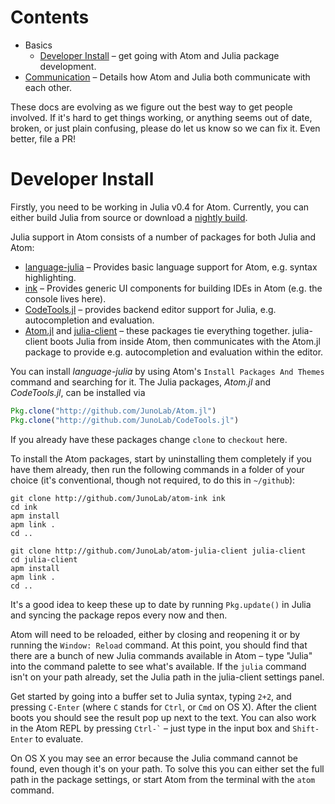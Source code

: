 # Contents

* Basics
  * [Developer Install](#developer-install) – get going with Atom and Julia package
    development.
* [Communication](communication.md) – Details how Atom and Julia both communicate with
  each other.

These docs are evolving as we figure out the best way to get people involved. If it's hard
to get things working, or anything seems out of date, broken, or just plain confusing,
please do let us know so we can fix it. Even better, file a PR!

# Developer Install

Firstly, you need to be working in Julia v0.4 for Atom. Currently, you can either build Julia
from source or download a [nightly build](http://julialang.org/downloads/).

Julia support in Atom consists of a number of packages for both Julia and Atom:

* [language-julia](https://github.com/JuliaLang/atom-language-julia) – Provides basic
  language support for Atom, e.g. syntax highlighting.
* [ink](https://github.com/JunoLab/atom-ink) – Provides generic UI components for building
  IDEs in Atom (e.g. the console lives here).
* [CodeTools.jl](http://github.com/JunoLab/CodeTools.jl) – provides backend editor support
  for Julia, e.g. autocompletion and evaluation.
* [Atom.jl](http://github.com/JunoLab/Atom.jl) and
  [julia-client](http://github.com/JunoLab/atom-julia-client) – these packages tie everything
  together. julia-client boots Julia from inside Atom, then communicates with the Atom.jl
  package to provide e.g. autocompletion and evaluation within the editor.

You can install *language-julia* by using Atom's `Install Packages And Themes` command and
searching for it. The Julia packages, *Atom.jl* and *CodeTools.jl*, can be installed via

```julia
Pkg.clone("http://github.com/JunoLab/Atom.jl")
Pkg.clone("http://github.com/JunoLab/CodeTools.jl")
```

If you already have these packages change `clone` to `checkout` here.

To install the Atom packages, start by uninstalling them completely if you have them
already, then run the following commands in a folder of your choice (it's conventional,
though not required, to do this in `~/github`):

```shell
git clone http://github.com/JunoLab/atom-ink ink
cd ink
apm install
apm link .
cd ..

git clone http://github.com/JunoLab/atom-julia-client julia-client
cd julia-client
apm install
apm link .
cd ..
```

It's a good idea to keep these up to date by running `Pkg.update()` in Julia and syncing the
package repos every now and then.

Atom will need to be reloaded, either by closing and reopening it or by running the `Window:
Reload` command. At this point, you should find that there are a bunch of new Julia commands
available in Atom – type "Julia" into the command palette to see what's available. If the
`julia` command isn't on your path already, set the Julia path in the julia-client settings
panel.

Get started by going into a buffer set to Julia syntax, typing `2+2`, and pressing
`C-Enter` (where `C` stands for `Ctrl`, or `Cmd` on OS X). After the client boots you
should see the result pop up next to the text. You can also work in the Atom REPL by pressing
`` Ctrl-` `` – just type in the input box and `Shift-Enter` to evaluate.

On OS X you may see an error because the Julia command cannot be found, even though it's on your
path. To solve this you can either set the full path in the package settings, or start Atom
from the terminal with the `atom` command.

